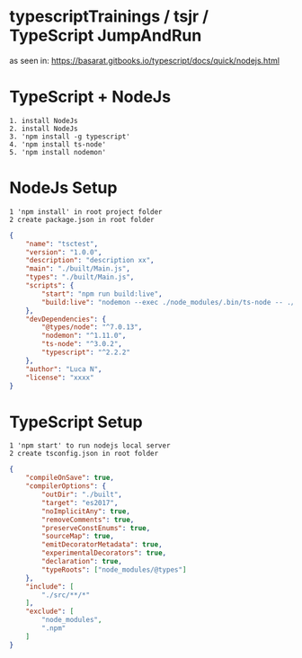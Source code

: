 # typescriptTrainings / tsjr / TypeScript JumpAndRun

as seen in: https://basarat.gitbooks.io/typescript/docs/quick/nodejs.html

# TypeScript + NodeJs

    1. install NodeJs
    2. install NodeJs
    3. 'npm install -g typescript'
    4. 'npm install ts-node'
    5. 'npm install nodemon'

# NodeJs Setup
    1 'npm install' in root project folder
    2 create package.json in root folder

```json
{
    "name": "tsctest",
    "version": "1.0.0",
    "description": "description xx",
    "main": "./built/Main.js",
    "types": "./built/Main.js",
    "scripts": {
        "start": "npm run build:live",
        "build:live": "nodemon --exec ./node_modules/.bin/ts-node -- ./src/Main.ts"
    },
    "devDependencies": {
        "@types/node": "^7.0.13",
        "nodemon": "^1.11.0",
        "ts-node": "^3.0.2",
        "typescript": "^2.2.2"
    },
    "author": "Luca N",
    "license": "xxxx"
}
```
# TypeScript Setup
    1 'npm start' to run nodejs local server
    2 create tsconfig.json in root folder

```json
{
    "compileOnSave": true,
    "compilerOptions": {
        "outDir": "./built",
        "target": "es2017",
        "noImplicitAny": true,
        "removeComments": true,
        "preserveConstEnums": true,
        "sourceMap": true,
        "emitDecoratorMetadata": true,
        "experimentalDecorators": true,
        "declaration": true,
        "typeRoots": ["node_modules/@types"]
    },
    "include": [
        "./src/**/*"
    ],
    "exclude": [
        "node_modules",
        ".npm"
    ]
}
```
